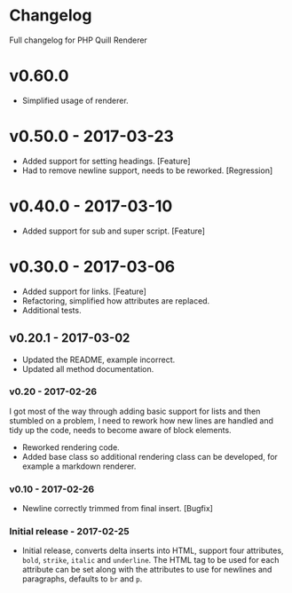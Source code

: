 
# Changelog

Full changelog for PHP Quill Renderer

# v0.60.0 

* Simplified usage of renderer.

# v0.50.0 - 2017-03-23 

* Added support for setting headings. [Feature]
* Had to remove newline support, needs to be reworked. [Regression]

# v0.40.0 - 2017-03-10 

* Added support for sub and super script. [Feature]

# v0.30.0 - 2017-03-06

* Added support for links. [Feature]
* Refactoring, simplified how attributes are replaced.
* Additional tests.

## v0.20.1 - 2017-03-02

* Updated the README, example incorrect.
* Updated all method documentation.

### v0.20 - 2017-02-26

I got most of the way through adding basic support for lists and then stumbled on a problem, I need to rework 
 how new lines are handled and tidy up the code, needs to become aware of block elements.

* Reworked rendering code.
* Added base class so additional rendering class can be developed, for example a markdown renderer.

### v0.10 - 2017-02-26

* Newline correctly trimmed from final insert. [Bugfix]

### Initial release - 2017-02-25

* Initial release, converts delta inserts into HTML, support four attributes, 
`bold`, `strike`, `italic` and `underline`. The HTML tag to be used for each 
attribute can be set along with the attributes to use for newlines and paragraphs, 
defaults to `br` and `p`.
